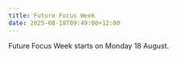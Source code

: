 ```yaml
---
title: Future Focus Week
date: 2025-08-18T09:49:00+12:00
---
```

Future Focus Week starts on Monday 18 August.
